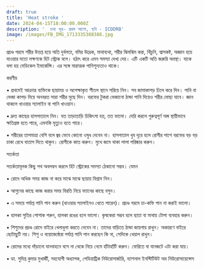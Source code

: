 ```yaml
---
draft: true
title: 'Heat stroke '
date: 2024-04-15T18:00:00.000Z
description: '  তথ্য সূত্র- প্রথম আলো, ছবি - ICDDRB'
image: /images/FB_IMG_1713335388386.jpg
---
```


প্রচণ্ড গরমে শরীর উত্তপ্ত হয়ে অতি দুর্বলতা, বমির উদ্রেক, মাথাব্যথা, শরীর ঝিমঝিম করা, খিঁচুনি, শ্বাসকষ্ট, অজ্ঞান হয়ে যাওয়ার মতো লক্ষণকে হিট স্ট্রোক বলে। হঠাৎ করে এমন সমস্যা দেখা দেয়। এটি একটি অতি জরুরি অবস্থা। যাকে বলা হয় মেডিকেল ইমার্জেন্সি। এর সঙ্গে মারাত্মক পানিশূন্যতাও থাকে।

করণীয়

• প্রথমেই আক্রান্ত ব্যক্তিকে ছায়াময় ও অপেক্ষাকৃত শীতল স্থানে সরিয়ে নিন। সব জামাকাপড় ঢিলে করে দিন। পানি বা ভেজা কাপড় দিয়ে অনবরত সারা শরীর মুছে দিন। বরফের টুকরা ভেজানো ঠান্ডা পানি দিয়েও শরীর মোছা যাবে। জ্ঞান থাকলে খাওয়ার স্যালাইন বা পানি খাওয়ান।

• দ্রুত কাছের হাসপাতালে নিন। যত তাড়াতাড়ি চিকিৎসা হয়, তত ভালো। দেরি করলে গুরুত্বপূর্ণ অঙ্গ স্থায়ীভাবে ক্ষতিগ্রস্ত হতে পারে, এমনকি মৃত্যুও হতে পারে।

• শরীরের তাপমাত্রা বেশি বলে জ্বর ভেবে কোনো ওষুধ দেবেন না। হাসপাতাল খুব দূরে হলে রোগীর পাশে বরফের বড় বড় চাকা রেখে বাতাস দিতে থাকুন। রোগীকে কাত করুন। মুখে জমে থাকা লালা পরিষ্কার করুন।

সতর্কতা

সতর্কতামূলক কিছু পথ অবলম্বন করলে হিট স্ট্রোকের সমস্যা ঠেকানো সম্ভব। যেমন

• রোদে অধিক সময় কাজ না করে মাঝে মাঝে ছায়ায় বিশ্রাম নিন।

• আগুনের কাছে কাজ করার সময় বিরতি নিয়ে ফ্যানের কাছে বসুন।

• এ সময়ে পর্যাপ্ত পানি পান করুন (খাওয়ার স্যালাইনও খেতে পারেন)। প্রচণ্ড গরমে চা-কফি পান না করাই ভালো।

• হালকা সুতির পোশাক পরুন, হালকা রঙের হলে ভালো। কৃষকেরা সম্ভব হলে ছাতা বা মাথায় টোপা ব্যবহার করুন।

• শিশুদের প্রচণ্ড রোদে বাইরে খেলাধুলা করতে দেবেন না। তাদের বাড়িতে ঠান্ডা জায়গায় রাখুন। অকারণে বাইরে ছোটাছুটি নয়। শিশু ও বয়োজ্যেষ্ঠরা পর্যাপ্ত পানি পান করছেন কি না, সেদিকে খেয়াল রাখুন।

• রোদের মধ্যে দাঁড়ানো যানবাহনে বসে না থেকে নিচে নেমে হাঁটাহাঁটি করুন। ফেরিতে বা যানজটে এটা করা যায়।

• ডা. সুদিপ্ত কুমার মুখার্জী, সহযোগী অধ্যাপক, পেডিয়াট্রিক নিউরোসার্জারি, ন্যাশনাল ইনস্টিটিউট অব নিউরোসায়েন্সেস
